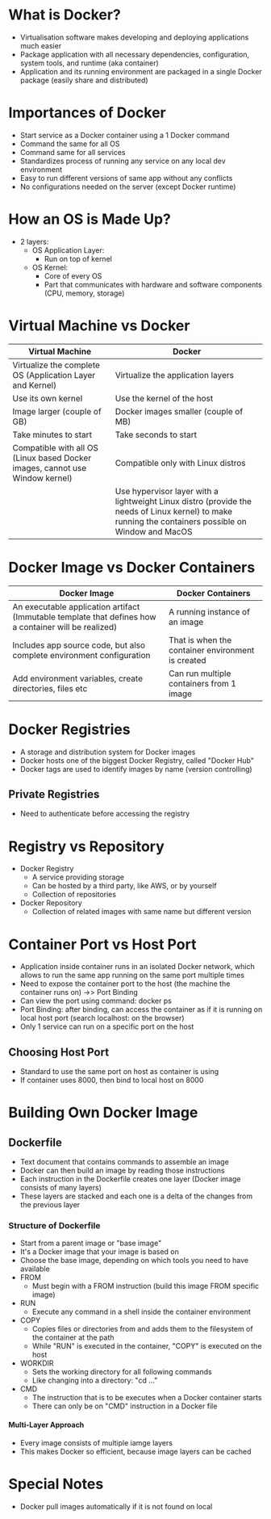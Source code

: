 # What is Docker?
* Virtualisation software makes developing and deploying applications much easier
* Package application with all necessary dependencies, configuration, system tools, and runtime (aka container)
* Application and its running environment are packaged in a single Docker package (easily share and distributed)

# Importances of Docker
* Start service as a Docker container using a 1 Docker command
* Command the same for all OS
* Command same for all services
* Standardizes process of running any service on any local dev environment
* Easy to run different versions of same app without any conflicts
* No configurations needed on the server (except Docker runtime)

# How an OS is Made Up?
* 2 layers:
    * OS Application Layer:
        * Run on top of kernel
    * OS Kernel:
        * Core of every OS
        * Part that communicates with hardware and software components (CPU, memory, storage)

# Virtual Machine vs Docker
| Virtual Machine | Docker |
| ---------- | ---------- |
| Virtualize the complete OS (Application Layer and Kernel)  | Virtualize the application layers |
| Use its own kernel  | Use the kernel of the host |
| Image larger (couple of GB) | Docker images smaller (couple of MB) |
| Take minutes to start | Take seconds to start |
| Compatible with all OS (Linux based Docker images, cannot use Window kernel) | Compatible only with Linux distros |
| | Use hypervisor layer with a lightweight Linux distro (provide the needs of Linux kernel) to make running the containers possible on Window and MacOS |

# Docker Image vs Docker Containers
| Docker Image | Docker Containers |
| ---------- | ---------- |
| An executable application artifact (Immutable template that defines how a container will be realized) | A running instance of an image |
| Includes app source code, but also complete environment configuration | That is when the container environment is created |
| Add environment variables, create directories, files etc | Can run multiple containers from 1 image |

# Docker Registries
* A storage and distribution system for Docker images
* Docker hosts one of the biggest Docker Registry, called "Docker Hub"
* Docker tags are used to identify images by name (version controlling)
## Private Registries
* Need to authenticate before accessing the registry

# Registry vs Repository
* Docker Registry
    * A service providing storage
    * Can be hosted by a third party, like AWS, or by yourself
    * Collection of repositories
* Docker Repository
    * Collection of related images with same name but different version

# Container Port vs Host Port
* Application inside container runs in an isolated Docker network, which allows to run the same app running on the same port multiple times
* Need to expose the container port to the host (the machine the container runs on) ->> Port Binding
* Can view the port using command: docker ps
* Port Binding: after binding, can access the container as if it is running on local host port (search localhost:<host port> on the browser)
* Only 1 service can run on a specific port on the host
## Choosing Host Port
* Standard to use the same port on host as container is using
* If container uses 8000, then bind to local host on 8000

# Building Own Docker Image
## Dockerfile
* Text document that contains commands to assemble an image
* Docker can then build an image by reading those instructions
* Each instruction in the Dockerfile creates one layer (Docker image consists of many layers)
* These layers are stacked and each one is a delta of the changes from the previous layer
### Structure of Dockerfile
* Start from a parent image or "base image"
* It's a Docker image that your image is based on
* Choose the base image, depending on which tools you need to have available
* FROM
    * Must begin with a FROM instruction (build this image FROM specific image)
* RUN
    * Execute any command in a shell inside the container environment
* COPY
    * Copies files or directories from <src> and adds them to the filesystem of the container at the path <dest>
    * While "RUN" is executed in the container, "COPY" is executed on the host
* WORKDIR
    * Sets the working directory for all following commands
    * Like changing into a directory: "cd ..."
* CMD
    * The instruction that is to be executes when a Docker container starts
    * There can only be on "CMD" instruction in a Docker file
#### Multi-Layer Approach
* Every image consists of multiple iamge layers
* This makes Docker so efficient, because image layers can be cached

# Special Notes
* Docker pull images automatically if it is not found on local